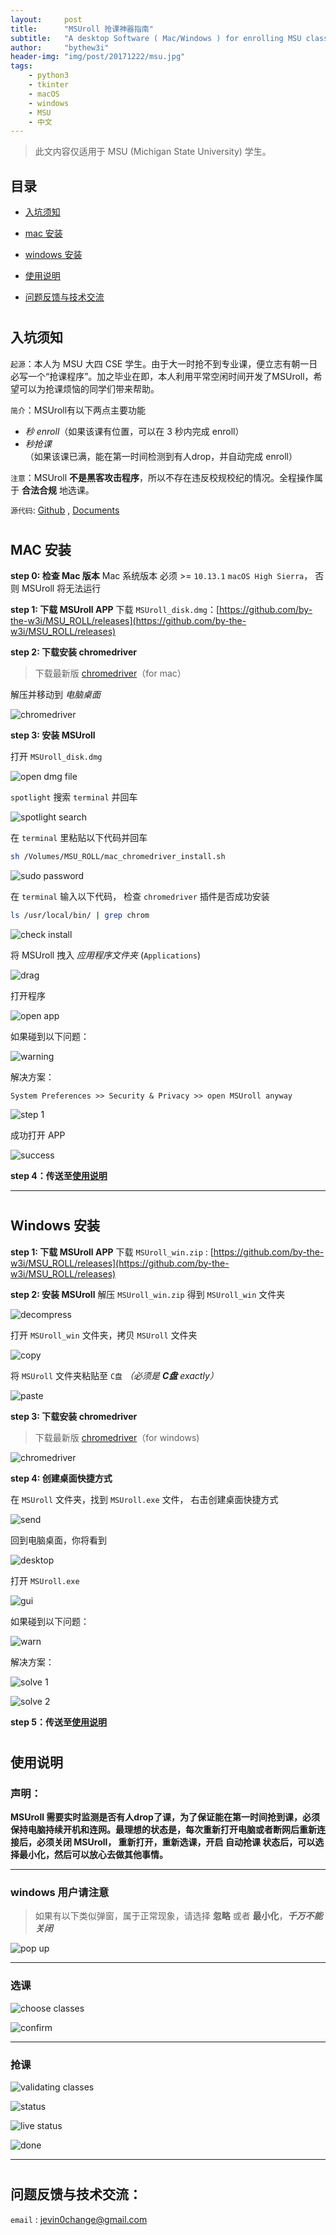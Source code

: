 ```yaml
---
layout:     post
title:      "MSUroll 抢课神器指南"
subtitle:   "A desktop Software ( Mac/Windows ) for enrolling MSU classes."
author:     "bythew3i"
header-img: "img/post/20171222/msu.jpg"
tags:
    - python3
    - tkinter
    - macOS
    - windows
    - MSU
    - 中文
---
```

> 此文内容仅适用于 MSU (Michigan State University) 学生。


## 目录
- [入坑须知](#desc)

- [mac 安装](#mac-setup)

- [windows 安装](#win-setup)

- [使用说明](#intro)

- [问题反馈与技术交流](#feedback)

# <a name="desc"/>
## 入坑须知
`起源`：本人为 MSU 大四 CSE 学生。由于大一时抢不到专业课，便立志有朝一日必写一个“抢课程序”。加之毕业在即，本人利用平常空闲时间开发了MSUroll，希望可以为抢课烦恼的同学们带来帮助。

`简介`：MSUroll有以下两点主要功能
- *秒 enroll*（如果该课有位置，可以在 3 秒内完成 enroll）
- *秒抢课* （如果该课已满，能在第一时间检测到有人drop，并自动完成 enroll）

`注意`：MSUroll **不是黑客攻击程序**，所以不存在违反校规校纪的情况。全程操作属于 **合法合规** 地选课。

`源代码`: [Github](https://github.com/by-the-w3i/MSU_ROLL) , [Documents](https://by-the-w3i.github.io/MSU_ROLL/)

# <a name="mac-setup"/>
## MAC 安装
**step 0: 检查 Mac 版本**
Mac 系统版本 必须 >= `10.13.1` `macOS High Sierra`， 否则 MSUroll 将无法运行

**step 1: 下载 MSUroll APP**
下载 `MSUroll_disk.dmg`：[https://github.com/by-the-w3i/MSU_ROLL/releases](https://github.com/by-the-w3i/MSU_ROLL/releases)


**step 2: 下载安装 chromedriver**

>下载最新版 [chromedriver](https://sites.google.com/a/chromium.org/chromedriver/)（for mac）

解压并移动到 *电脑桌面*

![chromedriver](/img/post/20171222/mac_download/screenshots/chromedriver.png)


**step 3: 安装 MSUroll**

打开 `MSUroll_disk.dmg`

![open dmg file](/img/post/20171222/mac_download/screenshots/open_dmg.png)

`spotlight` 搜索 `terminal` 并回车

![spotlight search](/img/post/20171222/mac_download/screenshots/spotlight.png)

在 `terminal` 里粘贴以下代码并回车

```bash
sh /Volumes/MSU_ROLL/mac_chromedriver_install.sh
```
![sudo password](/img/post/20171222/mac_download/screenshots/pass.png)

在 `terminal` 输入以下代码， 检查 `chromedriver`  插件是否成功安装

```bash
ls /usr/local/bin/ | grep chrom
```
![check install](/img/post/20171222/mac_download/screenshots/check.png)

将 MSUroll 拽入 *应用程序文件夹* (`Applications`)

![drag](/img/post/20171222/mac_download/screenshots/drag_app.png)

打开程序

![open app](/img/post/20171222/mac_download/screenshots/open.png)

如果碰到以下问题：

![warning](/img/post/20171222/mac_download/screenshots/warning.png)

解决方案：

```
System Preferences >> Security & Privacy >> open MSUroll anyway
```

![step 1](/img/post/20171222/mac_download/screenshots/step1.png)

成功打开 APP

![success](/img/post/20171222/mac_download/screenshots/success.png)

**step 4：传送至[使用说明](#intro)**

---

# <a name="win-setup"/>
## Windows 安装
**step 1: 下载 MSUroll APP**
下载 `MSUroll_win.zip` : [https://github.com/by-the-w3i/MSU_ROLL/releases](https://github.com/by-the-w3i/MSU_ROLL/releases)

**step 2: 安装 MSUroll**
解压 `MSUroll_win.zip` 得到 `MSUroll_win` 文件夹

![decompress](/img/post/20171222/win_download/screenshots/decompress.png)

打开 `MSUroll_win` 文件夹，拷贝 `MSUroll` 文件夹

![copy](/img/post/20171222/win_download/screenshots/copy.png)

将 `MSUroll` 文件夹粘贴至 `C盘` *（必须是 **C盘** exactly）*

![paste](/img/post/20171222/win_download/screenshots/paste.png)


**step 3: 下载安装 chromedriver**

> 下载最新版 [chromedriver](https://sites.google.com/a/chromium.org/chromedriver/)（for windows)

![chromedriver](/img/post/20171222/win_download/screenshots/chromedriver.png)

**step 4: 创建桌面快捷方式**

在 `MSUroll` 文件夹，找到 `MSUroll.exe` 文件， 右击创建桌面快捷方式

![send](/img/post/20171222/win_download/screenshots/send.png)

回到电脑桌面，你将看到

![desktop](/img/post/20171222/win_download/screenshots/desktop.png)

打开 `MSUroll.exe`

![gui](/img/post/20171222/win_download/screenshots/gui.png)

如果碰到以下问题：

![warn](/img/post/20171222/win_download/screenshots/warn.png)

解决方案：

![solve 1](/img/post/20171222/win_download/screenshots/solve1.png)

![solve 2](/img/post/20171222/win_download/screenshots/solve2.png)


**step 5：传送至[使用说明](#intro)**


# <a name="intro"/>
## 使用说明
### 声明：
**MSUroll 需要实时监测是否有人drop了课，为了保证能在第一时间抢到课，必须保持电脑持续开机和连网。最理想的状态是，每次重新打开电脑或者断网后重新连接后，必须关闭 MSUroll， 重新打开，重新选课，开启 自动抢课 状态后，可以选择最小化，然后可以放心去做其他事情。**

---
### windows 用户请注意
> 如果有以下类似弹窗，属于正常现象，请选择 **忽略** 或者 **最小化**，***千万不能关闭***

![pop up](/img/post/20171222/win_download/screenshots/popup.png)

---

### 选课

![choose classes](/img/post/20171222/mac_download/screenshots/choose.png)

![confirm](/img/post/20171222/mac_download/screenshots/confirm.png)

---

### 抢课

![validating classes](/img/post/20171222/mac_download/screenshots/waiting.png)

![status](/img/post/20171222/mac_download/screenshots/status.png)

![live status](/img/post/20171222/mac_download/screenshots/live_status.png)

![done](/img/post/20171222/mac_download/screenshots/finish.png)

---
<!--
> ### Mac 用户请注意
>
> 如果有选课界面出现异常的 `[ERROR]`
>
> 请下载 [MSUroll_disk_debug.dmg](https://github.com/by-the-w3i/MSU_ROLL/releases)
>
> ![warning](/img/post/20171222/mac_download/screenshots/download.png)
>
> 出现弹窗属于正常现象
>
> ![warning](/img/post/20171222/mac_download/screenshots/pop.png)
)

---
-->


# <a name="feedback" />
## 问题反馈与技术交流：

`email` : jevin0change@gmail.com

# <a name="comment" />
